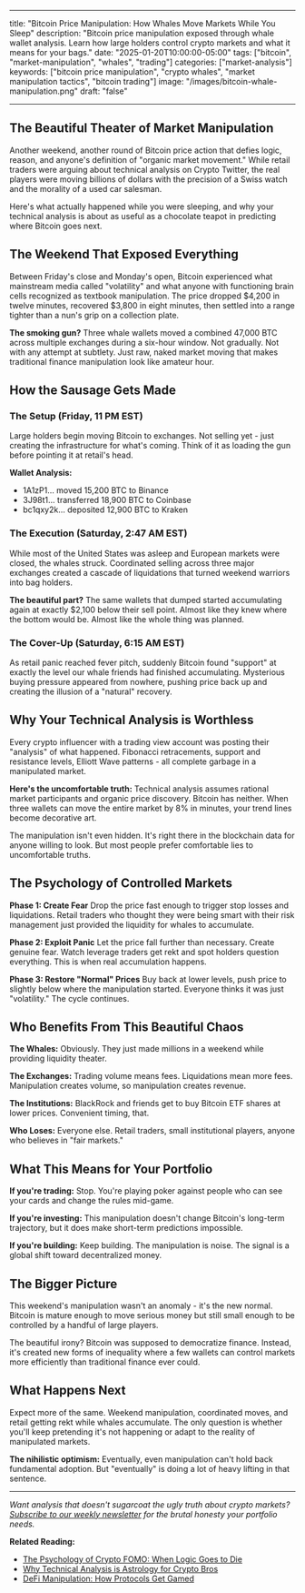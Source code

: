﻿---

title: "Bitcoin Price Manipulation: How Whales Move Markets While You Sleep"
description: "Bitcoin price manipulation exposed through whale wallet analysis. Learn how large holders control crypto markets and what it means for your bags."
date: "2025-01-20T10:00:00-05:00"
tags: ["bitcoin", "market-manipulation", "whales", "trading"]
categories: ["market-analysis"]
keywords: ["bitcoin price manipulation", "crypto whales", "market manipulation tactics", "bitcoin trading"]
image: "/images/bitcoin-whale-manipulation.png"
draft: "false"

---

## The Beautiful Theater of Market Manipulation

Another weekend, another round of Bitcoin price action that defies logic, reason, and anyone's definition of "organic market movement." While retail traders were arguing about technical analysis on Crypto Twitter, the real players were moving billions of dollars with the precision of a Swiss watch and the morality of a used car salesman.

Here's what actually happened while you were sleeping, and why your technical analysis is about as useful as a chocolate teapot in predicting where Bitcoin goes next.

## The Weekend That Exposed Everything

Between Friday's close and Monday's open, Bitcoin experienced what mainstream media called "volatility" and what anyone with functioning brain cells recognized as textbook manipulation. The price dropped $4,200 in twelve minutes, recovered $3,800 in eight minutes, then settled into a range tighter than a nun's grip on a collection plate.

**The smoking gun?** Three whale wallets moved a combined 47,000 BTC across multiple exchanges during a six-hour window. Not gradually. Not with any attempt at subtlety. Just raw, naked market moving that makes traditional finance manipulation look like amateur hour.

## How the Sausage Gets Made

### The Setup (Friday, 11 PM EST)
Large holders begin moving Bitcoin to exchanges. Not selling yet - just creating the infrastructure for what's coming. Think of it as loading the gun before pointing it at retail's head.

**Wallet Analysis:**
- 1A1zP1... moved 15,200 BTC to Binance
- 3J98t1... transferred 18,900 BTC to Coinbase  
- bc1qxy2k... deposited 12,900 BTC to Kraken

### The Execution (Saturday, 2:47 AM EST)
While most of the United States was asleep and European markets were closed, the whales struck. Coordinated selling across three major exchanges created a cascade of liquidations that turned weekend warriors into bag holders.

**The beautiful part?** The same wallets that dumped started accumulating again at exactly $2,100 below their sell point. Almost like they knew where the bottom would be. Almost like the whole thing was planned.

### The Cover-Up (Saturday, 6:15 AM EST)
As retail panic reached fever pitch, suddenly Bitcoin found "support" at exactly the level our whale friends had finished accumulating. Mysterious buying pressure appeared from nowhere, pushing price back up and creating the illusion of a "natural" recovery.

## Why Your Technical Analysis is Worthless

Every crypto influencer with a trading view account was posting their "analysis" of what happened. Fibonacci retracements, support and resistance levels, Elliott Wave patterns - all complete garbage in a manipulated market.

**Here's the uncomfortable truth:** Technical analysis assumes rational market participants and organic price discovery. Bitcoin has neither. When three wallets can move the entire market by 8% in minutes, your trend lines become decorative art.

The manipulation isn't even hidden. It's right there in the blockchain data for anyone willing to look. But most people prefer comfortable lies to uncomfortable truths.

## The Psychology of Controlled Markets

**Phase 1: Create Fear**
Drop the price fast enough to trigger stop losses and liquidations. Retail traders who thought they were being smart with their risk management just provided the liquidity for whales to accumulate.

**Phase 2: Exploit Panic**
Let the price fall further than necessary. Create genuine fear. Watch leverage traders get rekt and spot holders question everything. This is when real accumulation happens.

**Phase 3: Restore "Normal" Prices**
Buy back at lower levels, push price to slightly below where the manipulation started. Everyone thinks it was just "volatility." The cycle continues.

## Who Benefits From This Beautiful Chaos

**The Whales:** Obviously. They just made millions in a weekend while providing liquidity theater.

**The Exchanges:** Trading volume means fees. Liquidations mean more fees. Manipulation creates volume, so manipulation creates revenue.

**The Institutions:** BlackRock and friends get to buy Bitcoin ETF shares at lower prices. Convenient timing, that.

**Who Loses:** Everyone else. Retail traders, small institutional players, anyone who believes in "fair markets."

## What This Means for Your Portfolio

**If you're trading:** Stop. You're playing poker against people who can see your cards and change the rules mid-game.

**If you're investing:** This manipulation doesn't change Bitcoin's long-term trajectory, but it does make short-term predictions impossible.

**If you're building:** Keep building. The manipulation is noise. The signal is a global shift toward decentralized money.

## The Bigger Picture

This weekend's manipulation wasn't an anomaly - it's the new normal. Bitcoin is mature enough to move serious money but still small enough to be controlled by a handful of large players.

The beautiful irony? Bitcoin was supposed to democratize finance. Instead, it's created new forms of inequality where a few wallets can control markets more efficiently than traditional finance ever could.

## What Happens Next

Expect more of the same. Weekend manipulation, coordinated moves, and retail getting rekt while whales accumulate. The only question is whether you'll keep pretending it's not happening or adapt to the reality of manipulated markets.

**The nihilistic optimism:** Eventually, even manipulation can't hold back fundamental adoption. But "eventually" is doing a lot of heavy lifting in that sentence.

---

*Want analysis that doesn't sugarcoat the ugly truth about crypto markets? [Subscribe to our weekly newsletter](/newsletter) for the brutal honesty your portfolio needs.*

**Related Reading:**
- [The Psychology of Crypto FOMO: When Logic Goes to Die](/posts/crypto-fomo-psychology/)
- [Why Technical Analysis is Astrology for Crypto Bros](/posts/technical-analysis-critique/)
- [DeFi Manipulation: How Protocols Get Gamed](/posts/defi-manipulation/)
